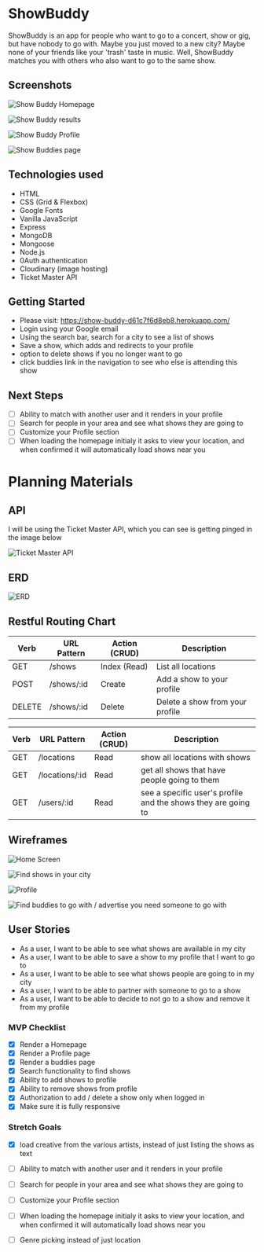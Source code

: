 # ShowBuddy

ShowBuddy is an app for people who want to go to a concert, show or gig, but have nobody to go with. Maybe you just moved to a new city? Maybe none of your friends like your 'trash' taste in music. Well, ShowBuddy matches you with others who also want to go to the same show.

## Screenshots

![Show Buddy Homepage](https://res.cloudinary.com/dtjasyr7k/image/upload/v1698876521/nainoa-shizuru-NcdG9mK3PBY-unsplash_bzwllu.jpg)

![Show Buddy results](https://res.cloudinary.com/dtjasyr7k/image/upload/v1698944694/2_kjvnfj.png)

![Show Buddy Profile](https://res.cloudinary.com/dtjasyr7k/image/upload/v1698944690/3_son5m7.png)

![Show Buddies page](https://res.cloudinary.com/dtjasyr7k/image/upload/v1698944690/4_c3af7i.png)

## Technologies used

- HTML
- CSS (Grid & Flexbox)
- Google Fonts
- Vanilla JavaScript
- Express
- MongoDB
- Mongoose
- Node.js
- 0Auth authentication
- Cloudinary (image hosting)
- Ticket Master API

## Getting Started

- Please visit: https://show-buddy-d61c7f6d8eb8.herokuapp.com/
- Login using your Google email
- Using the search bar, search for a city to see a list of shows
- Save a show, which adds and redirects to your profile
- option to delete shows if you no longer want to go
- click buddies link in the navigation to see who else is attending this show

## Next Steps

- [ ] Ability to match with another user and it renders in your profile
- [ ] Search for people in your area and see what shows they are going to
- [ ] Customize your Profile section
- [ ] When loading the homepage initialy it asks to view your location, and when confirmed it will automatically load shows near you

# Planning Materials

## API

I will be using the Ticket Master API, which you can see is getting pinged in the image below

![Ticket Master API](https://res.cloudinary.com/dtjasyr7k/image/upload/v1698431039/Screenshot_2023-10-27_at_11.23.37_b8wnhd.png)

## ERD

![ERD](https://res.cloudinary.com/dtjasyr7k/image/upload/v1698431350/ERD-2_f8awns.png)

## Restful Routing Chart

| Verb   | URL Pattern | Action (CRUD) | Description                     |
| ------ | ----------- | ------------- | ------------------------------- |
| GET    | /shows      | Index (Read)  | List all locations              |
| POST   | /shows/:id  | Create        | Add a show to your profile      |
| DELETE | /shows/:id  | Delete        | Delete a show from your profile |

| Verb | URL Pattern    | Action (CRUD) | Description                                                   |
| ---- | -------------- | ------------- | ------------------------------------------------------------- |
| GET  | /locations     | Read          | show all locations with shows                                 |
| GET  | /locations/:id | Read          | get all shows that have people going to them                  |
| GET  | /users/:id     | Read          | see a specific user's profile and the shows they are going to |

## Wireframes

![Home Screen](https://res.cloudinary.com/dtjasyr7k/image/upload/v1698358073/1_igxoqn.png)

![Find shows in your city](https://res.cloudinary.com/dtjasyr7k/image/upload/v1698358073/2_viphrj.png)

![Profile](https://res.cloudinary.com/dtjasyr7k/image/upload/v1698358073/3_spmscn.png)

![Find buddies to go with / advertise you need someone to go with](https://res.cloudinary.com/dtjasyr7k/image/upload/v1698358073/4_stzten.png)

## User Stories

- As a user, I want to be able to see what shows are available in my city
- As a user, I want to be able to save a show to my profile that I want to go to
- As a user, I want to be able to see what shows people are going to in my city
- As a user, I want to be able to partner with someone to go to a show
- As a user, I want to be able to decide to not go to a show and remove it from my profile

### MVP Checklist

- [x] Render a Homepage
- [x] Render a Profile page
- [x] Render a buddies page
- [x] Search functionality to find shows
- [x] Ability to add shows to profile
- [x] Ability to remove shows from profile
- [x] Authorization to add / delete a show only when logged in
- [x] Make sure it is fully responsive

### Stretch Goals

- [x] load creative from the various artists, instead of just listing the shows as text
- [ ] Ability to match with another user and it renders in your profile
- [ ] Search for people in your area and see what shows they are going to
- [ ] Customize your Profile section
- [ ] When loading the homepage initialy it asks to view your location, and when confirmed it will automatically load shows near you

- [ ] Genre picking instead of just location
